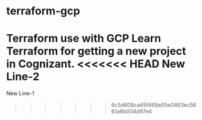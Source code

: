 # terraform-gcp
Terraform use with GCP
Learn Terraform for getting a new project in Cognizant.
<<<<<<< HEAD
New Line-2
=======
New Line-1
>>>>>>> 6c5d608ca45f469a05e0463ec5681a6b004d97e4
